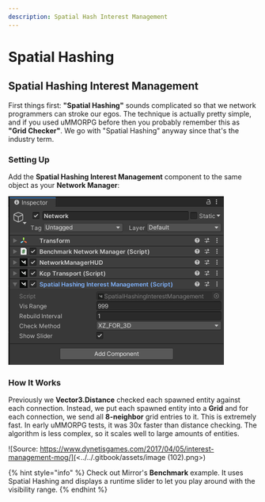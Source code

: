 ```yaml
---
description: Spatial Hash Interest Management
---
```


# Spatial Hashing

## **Spatial Hashing Interest Management**

First things first: **"Spatial Hashing"** sounds complicated so that we network programmers can stroke our egos. The technique is actually pretty simple, and if you used uMMORPG before then you probably remember this as **"Grid Checker"**. We go with "Spatial Hashing" anyway since that's the industry term.

### Setting Up

Add the **Spatial Hashing Interest Management** component to the same object as your **Network Manager**:

![](<../../.gitbook/assets/image (49).png>)

### **How It Works**

Previously we **Vector3.Distance** checked each spawned entity against each connection. Instead, we put each spawned entity into a **Grid** and for each connection, we send all **8-neighbor** grid entries to it.  This is extremely fast. In early uMMORPG tests, it was 30x faster than distance checking. The algorithm is less complex, so it scales well to large amounts of entities.

![Source: https://www.dynetisgames.com/2017/04/05/interest-management-mog/](<../../.gitbook/assets/image (102).png>)

{% hint style="info" %}
Check out Mirror's **Benchmark** example. It uses Spatial Hashing and displays a runtime slider to let you play around with the visibility range.
{% endhint %}
